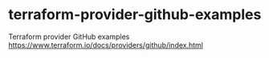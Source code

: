 # terraform-provider-github-examples
Terraform provider GitHub examples https://www.terraform.io/docs/providers/github/index.html
